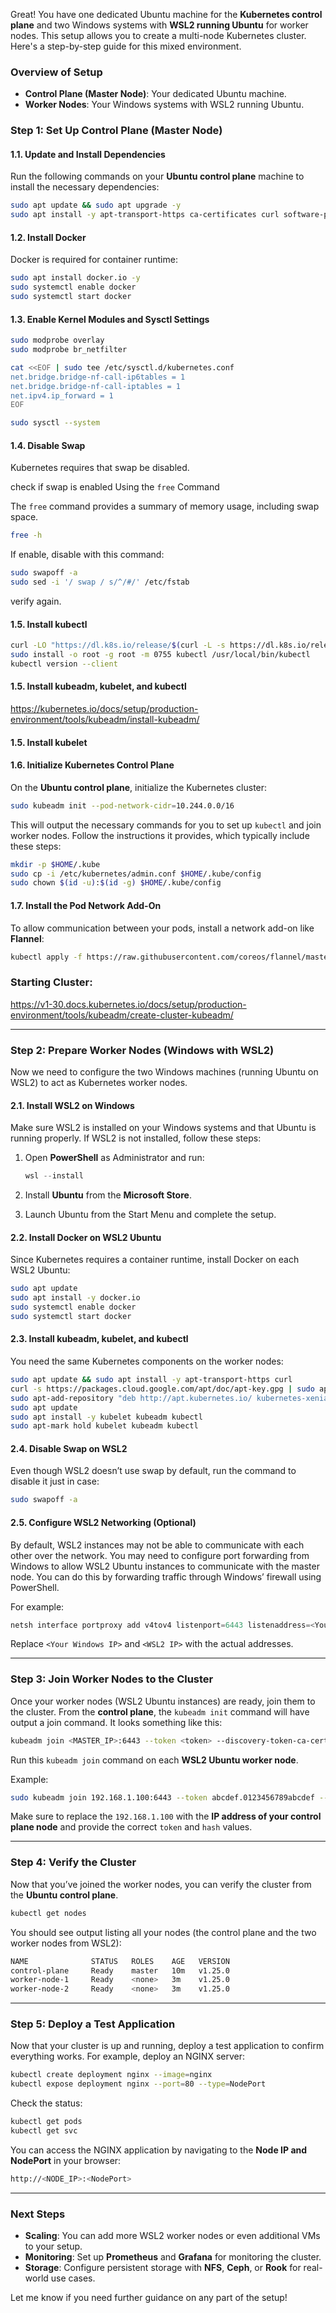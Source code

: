 Great! You have one dedicated Ubuntu machine for the **Kubernetes control plane** and two Windows systems with **WSL2 running Ubuntu** for worker nodes. This setup allows you to create a multi-node Kubernetes cluster. Here's a step-by-step guide for this mixed environment.

### Overview of Setup

- **Control Plane (Master Node)**: Your dedicated Ubuntu machine.
- **Worker Nodes**: Your Windows systems with WSL2 running Ubuntu.

### Step 1: Set Up Control Plane (Master Node)

#### 1.1. Update and Install Dependencies
Run the following commands on your **Ubuntu control plane** machine to install the necessary dependencies:

```bash
sudo apt update && sudo apt upgrade -y
sudo apt install -y apt-transport-https ca-certificates curl software-properties-common
```

#### 1.2. Install Docker
Docker is required for container runtime:

```bash
sudo apt install docker.io -y
sudo systemctl enable docker
sudo systemctl start docker
```

#### 1.3. Enable Kernel Modules and Sysctl Settings
```bash
sudo modprobe overlay
sudo modprobe br_netfilter

cat <<EOF | sudo tee /etc/sysctl.d/kubernetes.conf
net.bridge.bridge-nf-call-ip6tables = 1
net.bridge.bridge-nf-call-iptables = 1
net.ipv4.ip_forward = 1
EOF

sudo sysctl --system
```

#### 1.4. Disable Swap

Kubernetes requires that swap be disabled.

check if swap is enabled Using the `free` Command

The `free` command provides a summary of memory usage, including swap space.

```bash
free -h
```
If enable, disable with this command:

```bash
sudo swapoff -a
sudo sed -i '/ swap / s/^/#/' /etc/fstab
```
verify again.
#### 1.5. Install kubectl

```bash
curl -LO "https://dl.k8s.io/release/$(curl -L -s https://dl.k8s.io/release/stable.txt)/bin/linux/amd64/kubectl"
sudo install -o root -g root -m 0755 kubectl /usr/local/bin/kubectl
kubectl version --client
```

#### 1.5. Install kubeadm, kubelet, and kubectl

https://kubernetes.io/docs/setup/production-environment/tools/kubeadm/install-kubeadm/

#### 1.5. Install kubelet


#### 1.6. Initialize Kubernetes Control Plane
On the **Ubuntu control plane**, initialize the Kubernetes cluster:

```bash
sudo kubeadm init --pod-network-cidr=10.244.0.0/16
```

This will output the necessary commands for you to set up `kubectl` and join worker nodes. Follow the instructions it provides, which typically include these steps:

```bash
mkdir -p $HOME/.kube
sudo cp -i /etc/kubernetes/admin.conf $HOME/.kube/config
sudo chown $(id -u):$(id -g) $HOME/.kube/config
```

#### 1.7. Install the Pod Network Add-On
To allow communication between your pods, install a network add-on like **Flannel**:

```bash
kubectl apply -f https://raw.githubusercontent.com/coreos/flannel/master/Documentation/kube-flannel.yml
```

### Starting Cluster:

https://v1-30.docs.kubernetes.io/docs/setup/production-environment/tools/kubeadm/create-cluster-kubeadm/

---

### Step 2: Prepare Worker Nodes (Windows with WSL2)

Now we need to configure the two Windows machines (running Ubuntu on WSL2) to act as Kubernetes worker nodes.

#### 2.1. Install WSL2 on Windows
Make sure WSL2 is installed on your Windows systems and that Ubuntu is running properly. If WSL2 is not installed, follow these steps:

1. Open **PowerShell** as Administrator and run:
   ```powershell
   wsl --install
   ```

2. Install **Ubuntu** from the **Microsoft Store**.

3. Launch Ubuntu from the Start Menu and complete the setup.

#### 2.2. Install Docker on WSL2 Ubuntu
Since Kubernetes requires a container runtime, install Docker on each WSL2 Ubuntu:

```bash
sudo apt update
sudo apt install -y docker.io
sudo systemctl enable docker
sudo systemctl start docker
```

#### 2.3. Install kubeadm, kubelet, and kubectl
You need the same Kubernetes components on the worker nodes:

```bash
sudo apt update && sudo apt install -y apt-transport-https curl
curl -s https://packages.cloud.google.com/apt/doc/apt-key.gpg | sudo apt-key add -
sudo apt-add-repository "deb http://apt.kubernetes.io/ kubernetes-xenial main"
sudo apt update
sudo apt install -y kubelet kubeadm kubectl
sudo apt-mark hold kubelet kubeadm kubectl
```

#### 2.4. Disable Swap on WSL2
Even though WSL2 doesn’t use swap by default, run the command to disable it just in case:

```bash
sudo swapoff -a
```

#### 2.5. Configure WSL2 Networking (Optional)
By default, WSL2 instances may not be able to communicate with each other over the network. You may need to configure port forwarding from Windows to allow WSL2 Ubuntu instances to communicate with the master node. You can do this by forwarding traffic through Windows’ firewall using PowerShell.

For example:

```powershell
netsh interface portproxy add v4tov4 listenport=6443 listenaddress=<Your Windows IP> connectport=6443 connectaddress=<WSL2 IP>
```

Replace `<Your Windows IP>` and `<WSL2 IP>` with the actual addresses.

---

### Step 3: Join Worker Nodes to the Cluster

Once your worker nodes (WSL2 Ubuntu instances) are ready, join them to the cluster. From the **control plane**, the `kubeadm init` command will have output a join command. It looks something like this:

```bash
kubeadm join <MASTER_IP>:6443 --token <token> --discovery-token-ca-cert-hash sha256:<hash>
```

Run this `kubeadm join` command on each **WSL2 Ubuntu worker node**.

Example:

```bash
sudo kubeadm join 192.168.1.100:6443 --token abcdef.0123456789abcdef --discovery-token-ca-cert-hash sha256:abcdef1234567890abcdef1234567890abcdef1234567890abcdef1234567890
```

Make sure to replace the `192.168.1.100` with the **IP address of your control plane node** and provide the correct `token` and `hash` values.

---

### Step 4: Verify the Cluster

Now that you’ve joined the worker nodes, you can verify the cluster from the **Ubuntu control plane**.

```bash
kubectl get nodes
```

You should see output listing all your nodes (the control plane and the two worker nodes from WSL2):

```bash
NAME              STATUS   ROLES    AGE   VERSION
control-plane     Ready    master   10m   v1.25.0
worker-node-1     Ready    <none>   3m    v1.25.0
worker-node-2     Ready    <none>   3m    v1.25.0
```

---

### Step 5: Deploy a Test Application

Now that your cluster is up and running, deploy a test application to confirm everything works. For example, deploy an NGINX server:

```bash
kubectl create deployment nginx --image=nginx
kubectl expose deployment nginx --port=80 --type=NodePort
```

Check the status:

```bash
kubectl get pods
kubectl get svc
```

You can access the NGINX application by navigating to the **Node IP and NodePort** in your browser:

```bash
http://<NODE_IP>:<NodePort>
```

---

### Next Steps

- **Scaling**: You can add more WSL2 worker nodes or even additional VMs to your setup.
- **Monitoring**: Set up **Prometheus** and **Grafana** for monitoring the cluster.
- **Storage**: Configure persistent storage with **NFS**, **Ceph**, or **Rook** for real-world use cases.

Let me know if you need further guidance on any part of the setup!
